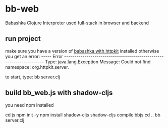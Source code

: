# bb-web
Babashka Clojure Interpreter used full-stack in browser and backend
## run project
make sure you have a version of [babashka with httpkit](https://github.com/borkdude/babashka/issues/556) installed otherwise you get an error:
----- Error --------------------------------------------------------------------
Type:     java.lang.Exception
Message:  Could not find namespace: org.httpkit.server.

to start, type:
bb server.clj

## build bb_web.js with shadow-cljs
you need npm installed

cd js
npm init -y
npm install shadow-cljs
shadow-cljs compile bbjs
cd ..
bb server.clj
